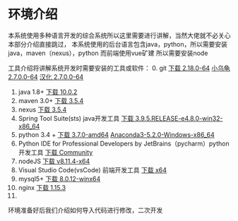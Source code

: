 # 环境介绍

本系统使用多种语言开发的综合系统所以这里需要进行讲解，当然大佬就不必关心本部分介绍直接跳过，
本系统使用的后台语言包含java，python，所以需要安装java，maven（nexus），python
而前端使用vue矿建 所以需要安装node

工具介绍将讲解系统开发时需要安装的工具或软件：
0. git [下载 2.18.0-64](https://github-production-release-asset-2e65be.s3.amazonaws.com/23216272/c0b82e3e-7623-11e8-93a5-b72bebbce542?X-Amz-Algorithm=AWS4-HMAC-SHA256&X-Amz-Credential=AKIAIWNJYAX4CSVEH53A%2F20180910%2Fus-east-1%2Fs3%2Faws4_request&X-Amz-Date=20180910T121331Z&X-Amz-Expires=300&X-Amz-Signature=7a35c86d6165a162314dea55e17dd1066587c79e70d1c2da222dcee78d114797&X-Amz-SignedHeaders=host&actor_id=15716620&response-content-disposition=attachment%3B%20filename%3DGit-2.18.0-64-bit.exe&response-content-type=application%2Foctet-stream) [小乌龟 2.7.0.0-64](https://download.tortoisegit.org/tgit/2.7.0.0/TortoiseGit-2.7.0.0-64bit.msi) [汉化 2.7.0.0-64](https://download.tortoisegit.org/tgit/2.7.0.0/TortoiseGit-LanguagePack-2.7.0.0-64bit-zh_CN.msi)
1. java 1.8+ [下载 10.0.2](http://download.oracle.com/otn-pub/java/jdk/10.0.2+13/19aef61b38124481863b1413dce1855f/jdk-10.0.2_windows-x64_bin.exe?AuthParam=1536581632_0e10c7d4a1f70d437bebf1523d34f0bb)
2. maven 3.0+ [下载 3.5.4](http://mirrors.hust.edu.cn/apache/maven/maven-3/3.5.4/binaries/apache-maven-3.5.4-bin.zip)
3. nexus  [下载 3.5.4](http://mirrors.hust.edu.cn/apache/maven/maven-3/3.5.4/binaries/apache-maven-3.5.4-bin.zip)
4. Spring Tool Suite(sts) java开发工具 [下载 3.9.5.RELEASE-e4.8.0-win32-x86_64](https://download.springsource.com/release/STS/3.9.5.RELEASE/dist/e4.8/spring-tool-suite-3.9.5.RELEASE-e4.8.0-win32-x86_64.zip)
5. python 3.4 + [下载 3.7.0-amd64](https://www.python.org/ftp/python/3.7.0/python-3.7.0-amd64.exe) [Anaconda3-5.2.0-Windows-x86_64](https://repo.anaconda.com/archive/Anaconda3-5.2.0-Windows-x86_64.exe)
6. Python IDE for Professional Developers by JetBrains（pycharm）python开发工具  [下载 Community](http://www.jetbrains.com/pycharm/download/download-thanks.html?platform=windows&code=PCC)
7. nodeJS [下载 v8.11.4-x64](https://nodejs.org/dist/v8.11.4/node-v8.11.4-x64.msi)
8. Visual Studio Code(vsCode) 前端开发工具  [下载 x64](https://aka.ms/win32-x64-user-stable)
9. mysql5+ [下载 8.0.12-winx64](https://dev.mysql.com/get/Downloads/MySQL-8.0/mysql-8.0.12-winx64.zip)
10. nginx [下载 1.15.3](http://nginx.org/download/nginx-1.15.3.zip)
11. 

环境准备好后我们介绍如何导入代码进行修改，二次开发
